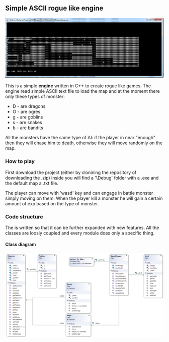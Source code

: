 ## Simple ASCII rogue like engine ##

![alt text](Screen.png)

This is a simple **engine** written in C++ to create rogue like games. The engine read simple ASCII text file to load the map and at the moment there only these types of monster:

- D - are dragons
- O - are ogres
- g - are goblins
- s - are snakes
- b - are bandits

All the monsters have the same type of AI: if the player in near "enough" then they will chase him to death, otherwise they will move randomly on the map.

### How to play ###

First download the project (either by clonining the repository of downloading the .zip) inside you will find a '\Debug' folder with a .exe and the default map a .txt file.

The player can move with 'wasd' key and can engage in battle monster simply moving on them. When the player kill a monster he will gain a certain amount of exp based on the type of monster.

### Code structure ###

The is written so that it can be further expanded with new features. All the classes are loosly coupled and every module does only a specific thing.

#### Class diagram ####

![alt text](ClassDiagram.png)





